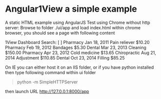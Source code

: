 ﻿# Angular1View a simple example
A static HTML example using AngularJS
Test using Chrome without http server:
Browse to folder ./ui/app and load index.html within chrome browser, you should see a page with following content


1View Dashboard
Search:  [        ]
Pharmacy Jan 18, 2011 Pain reliever $10.20
Pharmacy Feb 19, 2012 Bandages $5.30
Dental Mar 23, 2013 Cleaning $150.00
Pharmacy Apr 23, 2012 Cold medicine $13.65
Chiropractic Aug 21, 2014 Adjustment $110.85
Dental Oct 23, 2014 Filling $85.25


On IE you can either host it on an IIS folder, or if you have python installed then type following command within ui folder

> python -m SimpleHTTPServer

then launch URL
http://127.0.0.1:8000/app
